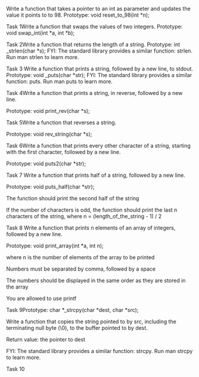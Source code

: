 Write a function that takes a pointer to an int as parameter and updates the value it points to to 98.
Prototype: void reset_to_98(int *n);

Task 1Write a function that swaps the values of two integers.
Prototype: void swap_int(int *a, int *b);

Task 2Write a function that returns the length of a string.
Prototype: int _strlen(char *s);
FYI: The standard library provides a similar function: strlen. Run man strlen to learn more.

Task 3 Write a function that prints a string, followed by a new line, to stdout.
Prototype: void _puts(char *str);
FYI: The standard library provides a similar function: puts. Run man puts to learn more.

Task 4Write a function that prints a string, in reverse, followed by a new line.



Prototype: void print_rev(char *s);

Task 5Write a function that reverses a string.



Prototype: void rev_string(char *s);

Task 6Write a function that prints every other character of a string, starting with the first character, followed by a new line.



Prototype: void puts2(char *str);

Task 7 Write a function that prints half of a string, followed by a new line.



Prototype: void puts_half(char *str);

The function should print the second half of the string

If the number of characters is odd, the function should print the last n characters of the string, where n = (length_of_the_string - 1) / 2

Task 8 Write a function that prints n elements of an array of integers, followed by a new line.



Prototype: void print_array(int *a, int n);

where n is the number of elements of the array to be printed

Numbers must be separated by comma, followed by a space

The numbers should be displayed in the same order as they are stored in the array

You are allowed to use printf


Task 9Prototype: char *_strcpy(char *dest, char *src);

Write a function that copies the string pointed to by src, including the terminating null byte (\0), to the buffer pointed to by dest.



Return value: the pointer to dest

FYI: The standard library provides a similar function: strcpy. Run man strcpy to learn more.

Task 10
